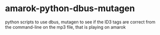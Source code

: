 amarok-python-dbus-mutagen
==========================

python scripts to use dbus, mutagen to see if the ID3 tags are correct from the command-line on the mp3 file, that is playing on amarok